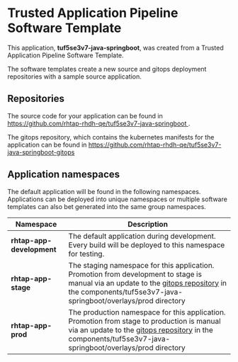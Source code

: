 # Trusted Application Pipeline Software Template

This application, **tuf5se3v7-java-springboot**, was created from a Trusted Application Pipeline Software Template.

The software templates create a new source and gitops deployment repositories with a sample source application. 

## Repositories

The source code for your application can be found in [https://github.com/rhtap-rhdh-qe/tuf5se3v7-java-springboot ](https://github.com/rhtap-rhdh-qe/tuf5se3v7-java-springboot ).
 
The gitops repository, which contains the kubernetes manifests for the application can be found in 
[https://github.com/rhtap-rhdh-qe/tuf5se3v7-java-springboot-gitops ](https://github.com/rhtap-rhdh-qe/tuf5se3v7-java-springboot-gitops ) 

## Application namespaces 

The default application will be found in the following namespaces. Applications can be deployed into unique namespaces or multiple software templates can also bet generated into the same group namespaces.  

|  Namespace   |  Description   |  
| -------- | -------- |   
| **rhtap-app-development** | The default application during development. Every build will be deployed to this namespace for testing. | 
| **rhtap-app-stage** | The staging namespace for this application. Promotion from development to stage is manual via an update to the [gitops repository](https://github.com/rhtap-rhdh-qe/tuf5se3v7-java-springboot-gitops ) in the components/tuf5se3v7-java-springboot/overlays/prod directory |  
| **rhtap-app-prod** | The production namespace for this application. Promotion from stage to production is manual via an update to the [gitops repository](https://github.com/rhtap-rhdh-qe/tuf5se3v7-java-springboot-gitops ) in the components/tuf5se3v7-java-springboot/overlays/prod directory | 